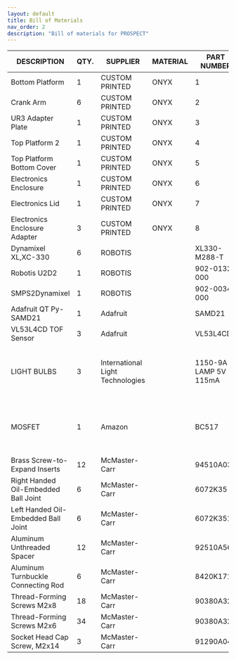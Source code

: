 ```yaml
---
layout: default
title: Bill of Materials
nav_order: 2
description: "Bill of materials for PROSPECT"
---
```


| DESCRIPTION                          | QTY. | SUPPLIER                         | MATERIAL | PART NUMBER           | LINK                                                                                                                                                                                                                                 |
| ------------------------------------ | ---- | -------------------------------- | -------- | --------------------- | ------------------------------------------------------------------------------------------------------------------------------------------------------------------------------------------------------------------------------------ |
| Bottom Platform                      | 1    | CUSTOM PRINTED                   | ONYX     | 1                     | CAD to be uploaded                                                                                                                                                                                                                   |
| Crank Arm                            | 6    | CUSTOM PRINTED                   | ONYX     | 2                     | CAD to be uploaded                                                                                                                                                                                                                   |
| UR3 Adapter Plate                    | 1    | CUSTOM PRINTED                   | ONYX     | 3                     | CAD to be uploaded                                                                                                                                                                                                                   |
| Top Platform 2                       | 1    | CUSTOM PRINTED                   | ONYX     | 4                     | CAD to be uploaded                                                                                                                                                                                                                   |
| Top Platform Bottom Cover            | 1    | CUSTOM PRINTED                   | ONYX     | 5                     | CAD to be uploaded                                                                                                                                                                                                                   |
| Electronics Enclosure                | 1    | CUSTOM PRINTED                   | ONYX     | 6                     | CAD to be uploaded                                                                                                                                                                                                                   |
| Electronics Lid                      | 1    | CUSTOM PRINTED                   | ONYX     | 7                     | CAD to be uploaded                                                                                                                                                                                                                   |
| Electronics Enclosure Adapter        | 3    | CUSTOM PRINTED                   | ONYX     | 8                     | CAD to be uploaded                                                                                                                                                                                                                   |
| Dynamixel XL,XC-330                  | 6    | ROBOTIS                          |          | XL330-M288-T          | https://www.robotis.us/dynamixel-xl330-m288-t/                                                                                                                                                                                       |
| Robotis U2D2                         | 1    | ROBOTIS                          |          | 902-0132-000          | https://www.robotis.us/u2d2/                                                                                                                                                                                                         |
| SMPS2Dynamixel                       | 1    | ROBOTIS                          |          | 902-0034-000          | https://www.robotis.us/smps2dynamixel/                                                                                                                                                                                               |
| Adafruit QT Py-SAMD21                | 1    | Adafruit                         |          | SAMD21                | https://www.adafruit.com/product/4600                                                                                                                                                                                                |
| VL53L4CD TOF Sensor                  | 3    | Adafruit                         |          | VL53L4CD              | https://www.adafruit.com/product/5396                                                                                                                                                                                                |
| LIGHT BULBS                          | 3    | International Light Technologies |          | 1150-9A LAMP 5V 115mA | [https://internationallight.com/instrumentation-and-sensor-light-sources/1896-t1-miniature-incandescent-ndir-lamp](https://internationallight.com/instrumentation-and-sensor-light-sources/1896-t1-miniature-incandescent-ndir-lamp) |
| MOSFET                               | 1    | Amazon                           |          | BC517                 | [https://www.amazon.com/EEEEE-Transistors-Transistor-Assortment-Compartment/dp/B095NMT2SL](https://www.amazon.com/EEEEE-Transistors-Transistor-Assortment-Compartment/dp/B095NMT2SL)                                                 |
| Brass Screw-to-Expand Inserts        | 12   | McMaster-Carr                    |          | 94510A030             | https://www.mcmaster.com/94510A030/                                                                                                                                                                                                  |
| Right Handed Oil-Embedded Ball Joint | 6    | McMaster-Carr                    |          | 6072K35               | https://www.mcmaster.com/6072K35/                                                                                                                                                                                                    |
| Left Handed Oil-Embedded Ball Joint  | 6    | McMaster-Carr                    |          | 6072K351              | https://www.mcmaster.com/6072K351/                                                                                                                                                                                                   |
| Aluminum Unthreaded Spacer           | 12   | McMaster-Carr                    |          | 92510A562             | https://www.mcmaster.com/92510A562/                                                                                                                                                                                                  |
| Aluminum Turnbuckle Connecting Rod   | 6    | McMaster-Carr                    |          | 8420K171              | https://www.mcmaster.com/8420K171/                                                                                                                                                                                                   |
| Thread-Forming Screws M2x8           | 18   | McMaster-Carr                    |          | 90380A327             | https://www.mcmaster.com/90380A327/                                                                                                                                                                                                  |
| Thread-Forming Screws M2x6           | 34   | McMaster-Carr                    |          | 90380A326             | https://www.mcmaster.com/90380A326/                                                                                                                                                                                                  |
| Socket Head Cap Screw, M2x14         | 3    | McMaster-Carr                    |          | 91290A045             | https://www.mcmaster.com/91290A045/                                                                                                                                                                                                  |
